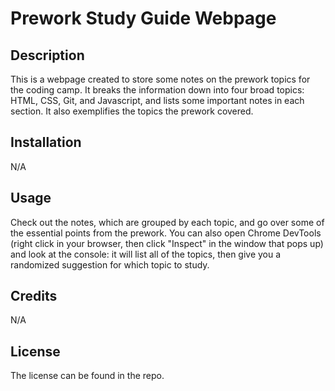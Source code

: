 # Prework Study Guide Webpage

## Description

This is a webpage created to store some notes on the prework topics for the coding camp. It breaks the information down into four broad topics: HTML, CSS, Git, and Javascript, and lists some important notes in each section. It also exemplifies the topics the prework covered.

## Installation

N/A


## Usage

Check out the notes, which are grouped by each topic, and go over some of the essential points from the prework. You can also open Chrome DevTools (right click in your browser, then click "Inspect" in the window that pops up) and look at the console: it will list all of the topics, then give you a randomized suggestion for which topic to study.


## Credits

N/A

## License

The license can be found in the repo.
